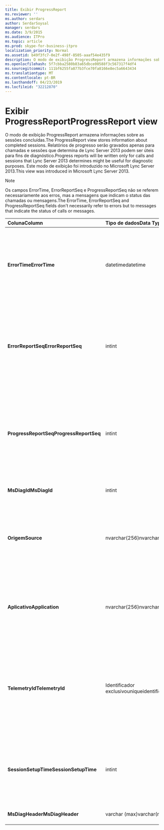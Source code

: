 ```yaml
---
title: Exibir ProgressReport
ms.reviewer: ''
ms.author: serdars
author: SerdarSoysal
manager: serdars
ms.date: 3/9/2015
ms.audience: ITPro
ms.topic: article
ms.prod: skype-for-business-itpro
localization_priority: Normal
ms.assetid: b49f3fc7-0e2f-498f-8505-aaaf54e435f9
description: O modo de exibição ProgressReport armazena informações sobre as sessões concluídas. Relatórios de progresso serão gravados apenas para chamadas e sessões que determina de Lync Server 2013 podem ser úteis para fins de diagnóstico. Este modo de exibição foi introduzido no Microsoft Lync Server 2013.
ms.openlocfilehash: 5f7cbba2580b83a65dbce00588f3c567317f4df4
ms.sourcegitcommit: 111bf6255fa877b3fce70fa8166e8ec5a6643434
ms.translationtype: MT
ms.contentlocale: pt-BR
ms.lasthandoff: 04/23/2019
ms.locfileid: "32212870"
---
```

# <a name="progressreport-view"></a><span data-ttu-id="57b47-105">Exibir ProgressReport</span><span class="sxs-lookup"><span data-stu-id="57b47-105">ProgressReport view</span></span>
 
<span data-ttu-id="57b47-106">O modo de exibição ProgressReport armazena informações sobre as sessões concluídas.</span><span class="sxs-lookup"><span data-stu-id="57b47-106">The ProgressReport view stores information about completed sessions.</span></span> <span data-ttu-id="57b47-107">Relatórios de progresso serão gravados apenas para chamadas e sessões que determina de Lync Server 2013 podem ser úteis para fins de diagnóstico.</span><span class="sxs-lookup"><span data-stu-id="57b47-107">Progress reports will be written only for calls and sessions that Lync Server 2013 determines might be useful for diagnostic purposes.</span></span> <span data-ttu-id="57b47-108">Este modo de exibição foi introduzido no Microsoft Lync Server 2013.</span><span class="sxs-lookup"><span data-stu-id="57b47-108">This view was introduced in Microsoft Lync Server 2013.</span></span>
  
> [!NOTE]
> <span data-ttu-id="57b47-109">Os campos ErrorTime, ErrorReportSeq e ProgressReportSeq não se referem necessariamente aos erros, mas a mensagens que indicam o status das chamadas ou mensagens.</span><span class="sxs-lookup"><span data-stu-id="57b47-109">The ErrorTime, ErrorReportSeq and ProgressReportSeq fields don't necessarily refer to errors but to messages that indicate the status of calls or messages.</span></span> 
  
|<span data-ttu-id="57b47-110">**Coluna**</span><span class="sxs-lookup"><span data-stu-id="57b47-110">**Column**</span></span>|<span data-ttu-id="57b47-111">**Tipo de dados**</span><span class="sxs-lookup"><span data-stu-id="57b47-111">**Data Type**</span></span>|<span data-ttu-id="57b47-112">**Detalhes**</span><span class="sxs-lookup"><span data-stu-id="57b47-112">**Details**</span></span>|
|:-----|:-----|:-----|
|<span data-ttu-id="57b47-113">**ErrorTime**</span><span class="sxs-lookup"><span data-stu-id="57b47-113">**ErrorTime**</span></span> <br/> |<span data-ttu-id="57b47-114">datetime</span><span class="sxs-lookup"><span data-stu-id="57b47-114">datetime</span></span>  <br/> |<span data-ttu-id="57b47-115">Hora do erro ocorreu.</span><span class="sxs-lookup"><span data-stu-id="57b47-115">Time of error occurred.</span></span> <span data-ttu-id="57b47-116">Usado em conjunto com ErrorReportSeq para identificar exclusivamente um erro.</span><span class="sxs-lookup"><span data-stu-id="57b47-116">Used in conjunction with ErrorReportSeq to uniquely identify an error.</span></span>  <br/> |
|<span data-ttu-id="57b47-117">**ErrorReportSeq**</span><span class="sxs-lookup"><span data-stu-id="57b47-117">**ErrorReportSeq**</span></span> <br/> |<span data-ttu-id="57b47-118">int</span><span class="sxs-lookup"><span data-stu-id="57b47-118">int</span></span>  <br/> |<span data-ttu-id="57b47-119">Número de identificação para identificar o erro.</span><span class="sxs-lookup"><span data-stu-id="57b47-119">ID number to identify the error.</span></span> <span data-ttu-id="57b47-120">Usado em conjunto com ErrorTime para identificar exclusivamente um erro.</span><span class="sxs-lookup"><span data-stu-id="57b47-120">Used in conjunction with ErrorTime to uniquely identify an error.</span></span>  <br/> |
|<span data-ttu-id="57b47-121">**ProgressReportSeq**</span><span class="sxs-lookup"><span data-stu-id="57b47-121">**ProgressReportSeq**</span></span> <br/> |<span data-ttu-id="57b47-122">int</span><span class="sxs-lookup"><span data-stu-id="57b47-122">int</span></span>  <br/> |<span data-ttu-id="57b47-123">ID para identificar o relatório de andamento.</span><span class="sxs-lookup"><span data-stu-id="57b47-123">ID to identify the progress report.</span></span> <span data-ttu-id="57b47-124">Usado para distinguir os relatórios de progresso do relatório de erros mesmo.</span><span class="sxs-lookup"><span data-stu-id="57b47-124">Used to distinguish progress reports of the same error report.</span></span>  <br/> |
|<span data-ttu-id="57b47-125">**MsDiagId**</span><span class="sxs-lookup"><span data-stu-id="57b47-125">**MsDiagId**</span></span> <br/> |<span data-ttu-id="57b47-126">int</span><span class="sxs-lookup"><span data-stu-id="57b47-126">int</span></span>  <br/> |<span data-ttu-id="57b47-127">ID de diagnóstico do relatório de erro.</span><span class="sxs-lookup"><span data-stu-id="57b47-127">Diagnostic ID for the error report.</span></span>  <br/> |
|<span data-ttu-id="57b47-128">**Origem**</span><span class="sxs-lookup"><span data-stu-id="57b47-128">**Source**</span></span> <br/> |<span data-ttu-id="57b47-129">nvarchar(256)</span><span class="sxs-lookup"><span data-stu-id="57b47-129">nvarchar(256)</span></span>  <br/> |<span data-ttu-id="57b47-130">Nome do servidor que originou o erro (se o relatório foi enviado de um componente do servidor).</span><span class="sxs-lookup"><span data-stu-id="57b47-130">Name of server that originated the error (if report was sent from a server component).</span></span>  <br/> |
|<span data-ttu-id="57b47-131">**Aplicativo**</span><span class="sxs-lookup"><span data-stu-id="57b47-131">**Application**</span></span> <br/> |<span data-ttu-id="57b47-132">nvarchar(256)</span><span class="sxs-lookup"><span data-stu-id="57b47-132">nvarchar(256)</span></span>  <br/> |<span data-ttu-id="57b47-133">Nome do aplicativo que originou o erro (se o relatório foi enviado de um componente do servidor).</span><span class="sxs-lookup"><span data-stu-id="57b47-133">Name of application that originated the error (if report was sent from a server component).</span></span>  <br/> |
|<span data-ttu-id="57b47-134">**TelemetryId**</span><span class="sxs-lookup"><span data-stu-id="57b47-134">**TelemetryId**</span></span> <br/> |<span data-ttu-id="57b47-135">Identificador exclusivo</span><span class="sxs-lookup"><span data-stu-id="57b47-135">uniqueidentifier</span></span>  <br/> |<span data-ttu-id="57b47-136">Identificador exclusivo correlacionando as informações de tempo de ingresso para os diferentes componentes envolvidos em uma conferência.</span><span class="sxs-lookup"><span data-stu-id="57b47-136">Unique identifier correlating join time information for the different components involved in a conference.</span></span>  <br/> |
|<span data-ttu-id="57b47-137">**SessionSetupTime**</span><span class="sxs-lookup"><span data-stu-id="57b47-137">**SessionSetupTime**</span></span> <br/> |<span data-ttu-id="57b47-138">int</span><span class="sxs-lookup"><span data-stu-id="57b47-138">int</span></span>  <br/> |<span data-ttu-id="57b47-139">Tempo (em milissegundos) necessário para um componente específico ingresse em uma conferência.</span><span class="sxs-lookup"><span data-stu-id="57b47-139">Time (in milliseconds) required for a specific component to join a conference.</span></span>  <br/> |
|<span data-ttu-id="57b47-140">**MsDiagHeader**</span><span class="sxs-lookup"><span data-stu-id="57b47-140">**MsDiagHeader**</span></span> <br/> |<span data-ttu-id="57b47-141">varchar (max)</span><span class="sxs-lookup"><span data-stu-id="57b47-141">varchar(max)</span></span>  <br/> |<span data-ttu-id="57b47-142">Informações de erro adicionais.</span><span class="sxs-lookup"><span data-stu-id="57b47-142">Additional error information.</span></span>  <br/> |
   

